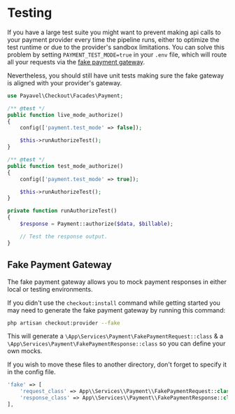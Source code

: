 # Testing

If you have a large test suite you might want to prevent making api calls to your payment provider every time the pipeline runs, either to optimize the test runtime or due to the provider's sandbox limitations. You can solve this problem by setting `PAYMENT_TEST_MODE=true` in your `.env` file, which will route all your requests via the [fake payment gateway](#fake-payment-gateway).

Nevertheless, you should still have unit tests making sure the fake gateway is aligned with your provider's gateway.

```php
use Payavel\Checkout\Facades\Payment;

/** @test */
public function live_mode_authorize()
{
    config(['payment.test_mode' => false]);

    $this->runAuthorizeTest();
}

/** @test */
public function test_mode_authorize()
{
    config(['payment.test_mode' => true]);

    $this->runAuthorizeTest();
}

private function runAuthorizeTest()
{
    $response = Payment::authorize($data, $billable);

    // Test the response output.
}
```


## Fake Payment Gateway

The fake payment gateway allows you to mock payment responses in either local or testing environments.

If you didn't use the `checkout:install` command while getting started you may need to generate the fake payment gateway by running this command:

```bash
php artisan checkout:provider --fake
```

This will generate a `\App\Services\Payment\FakePaymentRequest::class` & a `\App\Services\Payment\FakePaymentResponse::class` so you can define your own mocks.

If you wish to move these files to another directory, don't forget to specify it in the config file.

```php
'fake' => [
    'request_class' => App\\Services\\Payment\\FakePaymentRequest::class,
    'response_class' => App\\Services\\Payment\\FakePaymentResponse::class,
],
```
